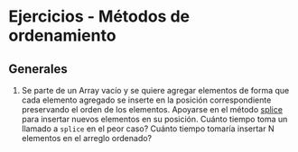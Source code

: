 # Ejercicios - Métodos de ordenamiento

## Generales

1. Se parte de un Array vacío y se quiere agregar elementos de forma que cada elemento agregado se inserte en la posición correspondiente preservando el orden de los elementos. Apoyarse en el método [splice](https://developer.mozilla.org/en-US/docs/Web/JavaScript/Reference/Global_Objects/Array/splice) para insertar nuevos elementos en su posición. Cuánto tiempo toma un llamado a `splice` en el peor caso? Cuánto tiempo tomaría insertar N elementos en el arreglo ordenado?


